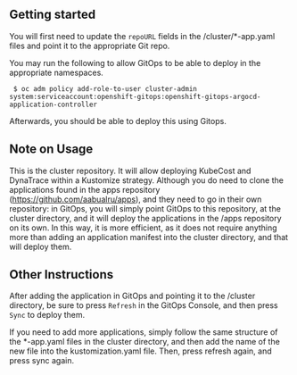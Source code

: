 ## Getting started

You will first need to update the ```repoURL``` fields in the /cluster/*-app.yaml files and point it to the appropriate Git repo.

You may run the following to allow GitOps to be able to deploy in the appropriate namespaces.

``` $ oc adm policy add-role-to-user cluster-admin system:serviceaccount:openshift-gitops:openshift-gitops-argocd-application-controller```

Afterwards, you should be able to deploy this using Gitops.

## Note on Usage

This is the cluster repository.  It will allow deploying KubeCost and DynaTrace within a Kustomize strategy. Although you do need to clone the applications found in the apps repository (https://github.com/aabualru/apps), and they need to go in their own repository: in GitOps, you will simply point GitOps to this repository, at the cluster directory, and it will deploy the applications in the /apps repository on its own. In this way, it is more efficient, as it does not require anything more than adding an application manifest into the cluster directory, and that will deploy them.

## Other Instructions

After adding the application in GitOps and pointing it to the /cluster directory, be sure to press ```Refresh``` in the GitOps Console, and then press ```Sync``` to deploy them.

If you need to add more applications, simply follow the same structure of the *-app.yaml files in the cluster directory, and then add the name of the new file into the kustomization.yaml file. Then, press refresh again, and press sync again.
